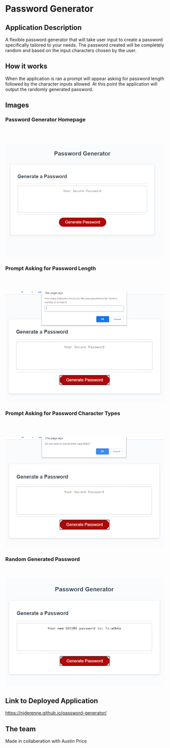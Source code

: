 # Password Generator

## Application Description

A flexible password generator that will take user input to create a password specifically tailored to your needs. The password created will be completely random and based on the input characters chosen by the user.

## How it works

When the application is ran a prompt will appear asking for password length followed by the character inputs allowed. At this point the application will output the randomly generated password.

## Images

### Password Generator Homepage

</br>
</br>

![Password Generator homepage](https://github.com/njderenne/password-generator/blob/master/Develop/images/screenshot-1.PNG?raw=true)

### Prompt Asking for Password Length

</br>
</br>

![Prompt asking for password length](https://github.com/njderenne/password-generator/blob/master/Develop/images/screenshot-2.PNG?raw=true)

### Prompt Asking for Password Character Types

</br>
</br>

![Prompt asking for password character types](https://github.com/njderenne/password-generator/blob/master/Develop/images/screenshot-3.PNG?raw=true)

### Random Generated Password

</br>
</bro>

![Random generated password](https://github.com/njderenne/password-generator/blob/master/Develop/images/screenshot-4.PNG?raw=true)

## Link to Deployed Application

https://njderenne.github.io/password-generator/

## The team

Made in collaberation with Austin Price
